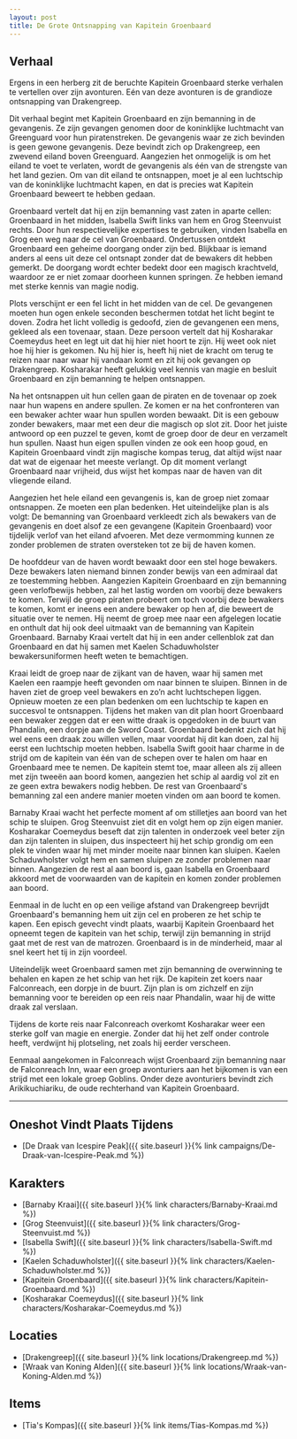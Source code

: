 ```yaml
---
layout: post
title: De Grote Ontsnapping van Kapitein Groenbaard
---
```


## Verhaal
Ergens in een herberg zit de beruchte Kapitein Groenbaard sterke verhalen te vertellen over zijn avonturen. Eén van deze avonturen is de grandioze ontsnapping van Drakengreep.

Dit verhaal begint met Kapitein Groenbaard en zijn bemanning in de gevangenis. Ze zijn gevangen genomen door de koninklijke luchtmacht van Greenguard voor hun piratenstreken. De gevangenis waar ze zich bevinden is geen gewone gevangenis. Deze bevindt zich op Drakengreep, een zwevend eiland boven Greenguard. Aangezien het onmogelijk is om het eiland te voet te verlaten, wordt de gevangenis als één van de strengste van het land gezien. Om van dit eiland te ontsnappen, moet je al een luchtschip van de koninklijke luchtmacht kapen, en dat is precies wat Kapitein Groenbaard beweert te hebben gedaan.

Groenbaard vertelt dat hij en zijn bemanning vast zaten in aparte cellen: Groenbaard in het midden, Isabella Swift links van hem en Grog Steenvuist rechts. Door hun respectievelijke expertises te gebruiken, vinden Isabella en Grog een weg naar de cel van Groenbaard. Ondertussen ontdekt Groenbaard een geheime doorgang onder zijn bed. Blijkbaar is iemand anders al eens uit deze cel ontsnapt zonder dat de bewakers dit hebben gemerkt. De doorgang wordt echter bedekt door een magisch krachtveld, waardoor ze er niet zomaar doorheen kunnen springen. Ze hebben iemand met sterke kennis van magie nodig.

Plots verschijnt er een fel licht in het midden van de cel. De gevangenen moeten hun ogen enkele seconden beschermen totdat het licht begint te doven. Zodra het licht volledig is gedoofd, zien de gevangenen een mens, gekleed als een tovenaar, staan. Deze persoon vertelt dat hij Kosharakar Coemeydus heet en legt uit dat hij hier niet hoort te zijn. Hij weet ook niet hoe hij hier is gekomen. Nu hij hier is, heeft hij niet de kracht om terug te reizen naar naar waar hij vandaan komt en zit hij ook gevangen op Drakengreep. Kosharakar heeft gelukkig veel kennis van magie en besluit Groenbaard en zijn bemanning te helpen ontsnappen.

Na het ontsnappen uit hun cellen gaan de piraten en de tovenaar op zoek naar hun wapens en andere spullen. Ze komen er na het confronteren van een bewaker achter waar hun spullen worden bewaakt. Dit is een gebouw zonder bewakers, maar met een deur die magisch op slot zit. Door het juiste antwoord op een puzzel te geven, komt de groep door de deur en verzamelt hun spullen. Naast hun eigen spullen vinden ze ook een hoop goud, en Kapitein Groenbaard vindt zijn magische kompas terug, dat altijd wijst naar dat wat de eigenaar het meeste verlangt. Op dit moment verlangt Groenbaard naar vrijheid, dus wijst het kompas naar de haven van dit vliegende eiland.

Aangezien het hele eiland een gevangenis is, kan de groep niet zomaar ontsnappen. Ze moeten een plan bedenken. Het uiteindelijke plan is als volgt: De bemanning van Groenbaard verkleedt zich als bewakers van de gevangenis en doet alsof ze een gevangene (Kapitein Groenbaard) voor tijdelijk verlof van het eiland afvoeren. Met deze vermomming kunnen ze zonder problemen de straten oversteken tot ze bij de haven komen.

De hoofddeur van de haven wordt bewaakt door een stel hoge bewakers. Deze bewakers laten niemand binnen zonder bewijs van een admiraal dat ze toestemming hebben. Aangezien Kapitein Groenbaard en zijn bemanning geen verlofbewijs hebben, zal het lastig worden om voorbij deze bewakers te komen. Terwijl de groep piraten probeert om toch voorbij deze bewakers te komen, komt er ineens een andere bewaker op hen af, die beweert de situatie over te nemen. Hij neemt de groep mee naar een afgelegen locatie en onthult dat hij ook deel uitmaakt van de bemanning van Kapitein Groenbaard. Barnaby Kraai vertelt dat hij in een ander cellenblok zat dan Groenbaard en dat hij samen met Kaelen Schaduwholster bewakersuniformen heeft weten te bemachtigen.

Kraai leidt de groep naar de zijkant van de haven, waar hij samen met Kaelen een raampje heeft gevonden om naar binnen te sluipen. Binnen in de haven ziet de groep veel bewakers en zo’n acht luchtschepen liggen. Opnieuw moeten ze een plan bedenken om een luchtschip te kapen en succesvol te ontsnappen. Tijdens het maken van dit plan hoort Groenbaard een bewaker zeggen dat er een witte draak is opgedoken in de buurt van Phandalin, een dorpje aan de Sword Coast. Groenbaard bedenkt zich dat hij wel eens een draak zou willen vellen, maar voordat hij dit kan doen, zal hij eerst een luchtschip moeten hebben. Isabella Swift gooit haar charme in de strijd om de kapitein van één van de schepen over te halen om haar en Groenbaard mee te nemen. De kapitein stemt toe, maar alleen als zij alleen met zijn tweeën aan boord komen, aangezien het schip al aardig vol zit en ze geen extra bewakers nodig hebben. De rest van Groenbaard's bemanning zal een andere manier moeten vinden om aan boord te komen.

Barnaby Kraai wacht het perfecte moment af om stilletjes aan boord van het schip te sluipen. Grog Steenvuist ziet dit en volgt hem op zijn eigen manier. Kosharakar Coemeydus beseft dat zijn talenten in onderzoek veel beter zijn dan zijn talenten in sluipen, dus inspecteert hij het schip grondig om een plek te vinden waar hij met minder moeite naar binnen kan sluipen. Kaelen Schaduwholster volgt hem en samen sluipen ze zonder problemen naar binnen. Aangezien de rest al aan boord is, gaan Isabella en Groenbaard akkoord met de voorwaarden van de kapitein en komen zonder problemen aan boord.

Eenmaal in de lucht en op een veilige afstand van Drakengreep bevrijdt Groenbaard's bemanning hem uit zijn cel en proberen ze het schip te kapen. Een episch gevecht vindt plaats, waarbij Kapitein Groenbaard het opneemt tegen de kapitein van het schip, terwijl zijn bemanning in strijd gaat met de rest van de matrozen. Groenbaard is in de minderheid, maar al snel keert het tij in zijn voordeel.

Uiteindelijk weet Groenbaard samen met zijn bemanning de overwinning te behalen en kapen ze het schip van het rijk. De kapitein zet koers naar Falconreach, een dorpje in de buurt. Zijn plan is om zichzelf en zijn bemanning voor te bereiden op een reis naar Phandalin, waar hij de witte draak zal verslaan.

Tijdens de korte reis naar Falconreach overkomt Kosharakar weer een sterke golf van magie en energie. Zonder dat hij het zelf onder controle heeft, verdwijnt hij plotseling, net zoals hij eerder verscheen.

Eenmaal aangekomen in Falconreach wijst Groenbaard zijn bemanning naar de Falconreach Inn, waar een groep avonturiers aan het bijkomen is van een strijd met een lokale groep Goblins. Onder deze avonturiers bevindt zich Arikikuchiariku, de oude rechterhand van Kapitein Groenbaard.

---

## Oneshot Vindt Plaats Tijdens 
* [De Draak van Icespire Peak]({{ site.baseurl }}{% link campaigns/De-Draak-van-Icespire-Peak.md %})

## Karakters
* [Barnaby Kraai]({{ site.baseurl }}{% link characters/Barnaby-Kraai.md %})
* [Grog Steenvuist]({{ site.baseurl }}{% link characters/Grog-Steenvuist.md %})
* [Isabella Swift]({{ site.baseurl }}{% link characters/Isabella-Swift.md %})
* [Kaelen Schaduwholster]({{ site.baseurl }}{% link characters/Kaelen-Schaduwholster.md %})
* [Kapitein Groenbaard]({{ site.baseurl }}{% link characters/Kapitein-Groenbaard.md %})
* [Kosharakar Coemeydus]({{ site.baseurl }}{% link characters/Kosharakar-Coemeydus.md %})

## Locaties
* [Drakengreep]({{ site.baseurl }}{% link locations/Drakengreep.md %})
* [Wraak van Koning Alden]({{ site.baseurl }}{% link locations/Wraak-van-Koning-Alden.md %})

## Items
* [Tia's Kompas]({{ site.baseurl }}{% link items/Tias-Kompas.md %})